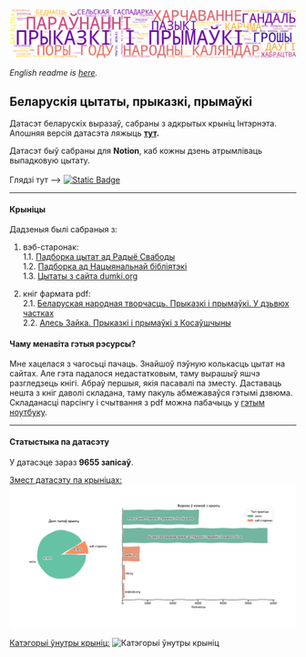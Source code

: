 ![Alt text](imgs/wordcloud_categories.png)



*English readme is [here](eng_readme.md).*
## Беларускія цытаты, прыказкі, прымаўкі       
Датасэт беларускіх выразаў, сабраны з адкрытых крыніц Інтэрнэта.  
Апошняя версія датасэта ляжыць **[тут](data/full_df_v_0.1.csv).**

Датасэт быў сабраны для **Notion**, каб кожны дзень атрымліваць выпадковую цытату.   
<br>
Глядзі тут --> [![Static Badge](https://img.shields.io/badge/Notion-Шаблон_з_цытатамі-red)](https://aulasau.notion.site/20768d1595884bf7bb41a74964f3953c)

---
#### Крыніцы
Дадзеныя былі сабраныя з:
1. вэб-старонак:   
   1.1. [Падборка цытат ад Радыё Свабоды](https://www.svaboda.org/a/24255332.html)  
   1.2. [Падборка ад Нацыянальнай бібліятэкі](https://www.nlb.by/by/infarmatsyynyya-resursy/elektronnyya-infarmatsyynyya-resursy/resursy-natsyyanalnay-bibliyateki-belarusi/virtualnyya-praekty-vysta-ki-i-kalektsyi/virtualnyya-praekty-bibliyateki/klasiki-susvetnay-litaratury-yanka-kupala-i-yakub-/vyslo-i-vykazvanni-afaryzmy-belaruskikh-pesnyaro)  
   1.3. [Цытаты з сайта dumki.org](dumki.org)
   
2. кніг фармата pdf:  
   2.1. [Беларуская народная творчасць. Прыказкі і прымаўкі. У дзьвюх частках](https://kamunikat.org/prykazki-i-prymawki-post-46436)  
   2.2. [Алесь Зайка. Прыказкі і прымаўкі з Косаўшчыны](https://knihi.com/Ales_Zajka/Prykazki_i_prymauki_z_Kosauscyny.html)

#### Чаму менавіта гэтыя рэсурсы?

Мне хацелася з чагосьці пачаць. Знайшоў пэўную колькасць цытат на сайтах. Але гэта падалося недастатковым, таму вырашыў яшчэ разгледзець кнігі. Абраў першыя, якія пасавалі па зместу. Даставаць нешта з кніг даволі складана, таму пакуль абмежаваўся гэтымі дзвюма.  
Складанасці парсінгу і счытвання з pdf можна пабачыць у [гэтым ноутбуку](pdf_quotes_scraping.ipynb).

---
#### Статыстыка па датасэту

У датасэце зараз **9655 запісаў**.

<ins>Змест датасэту па крыніцах:</ins>
![Долі крыніц](imgs/general_stats.png)

<ins>Катэгорыі ўнутры крыніц:</ins>
![Катэгорыі ўнутры крыніц](imgs/category_ratio_squares.png)
